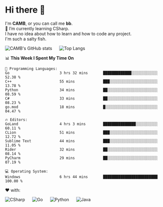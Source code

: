 # Hi there 👋
<!--
**CAMB-dev/CAMB-dev** is a ✨ _special_ ✨ repository because its `README.md` (this file) appears on your GitHub profile.

Here are some ideas to get you started:

- 🔭 I’m currently working on ...
- 🌱 I’m currently learning ...
- 👯 I’m looking to collaborate on ...
- 🤔 I’m looking for help with ...
- 💬 Ask me about ...
- 📫 How to reach me: ...
- 😄 Pronouns: ...
- ⚡ Fun fact: ...
-->
 I'm **CAMB**, or you can call me **bb**.  
 🌱 I’m currently learning CSharp.  
 I have no idea about how to learn and how to code any project.  
 I'm such a salty fish.
 
 
![CAMB's GitHub stats](https://github-readme-stats.vercel.app/api?username=CAMB-dev&show_icons=true&theme=tokyonight)
&nbsp;&nbsp;&nbsp;&nbsp;
![Top Langs](https://github-readme-stats.vercel.app/api/top-langs/?username=CAMB-dev&langs_count=5&theme=tokyonight)


<!--START_SECTION:waka-->
📊 **This Week I Spent My Time On** 

```text
💬 Programming Languages: 
Go                       3 hrs 32 mins       █████████████░░░░░░░░░░░░   52.38 % 
C++                      55 mins             ███░░░░░░░░░░░░░░░░░░░░░░   13.78 % 
Python                   34 mins             ██░░░░░░░░░░░░░░░░░░░░░░░   08.59 % 
C#                       33 mins             ██░░░░░░░░░░░░░░░░░░░░░░░   08.23 % 
go.mod                   18 mins             █░░░░░░░░░░░░░░░░░░░░░░░░   04.47 % 

🔥 Editors: 
GoLand                   4 hrs 3 mins        ███████████████░░░░░░░░░░   60.11 % 
CLion                    51 mins             ███░░░░░░░░░░░░░░░░░░░░░░   12.72 % 
Sublime Text             44 mins             ███░░░░░░░░░░░░░░░░░░░░░░   11.05 % 
Rider                    32 mins             ██░░░░░░░░░░░░░░░░░░░░░░░   08.14 % 
PyCharm                  29 mins             ██░░░░░░░░░░░░░░░░░░░░░░░   07.19 % 

💻 Operating System: 
Windows                  6 hrs 44 mins       █████████████████████████   100.00 % 
```


<!--END_SECTION:waka-->


❤ with:

![CSharp](https://img.shields.io/badge/CSharp-%23512BD4?style=for-the-badge&logo=.net)
&nbsp;&nbsp;&nbsp;&nbsp;
![Go](https://img.shields.io/badge/Go-000000?style=for-the-badge&logo=go)
&nbsp;&nbsp;&nbsp;&nbsp;
![Python](https://img.shields.io/badge/Python-000000?style=for-the-badge&logo=python)
&nbsp;&nbsp;&nbsp;&nbsp;
![Java](https://img.shields.io/badge/Java-964B00?style=for-the-badge&logo=openjdk)
